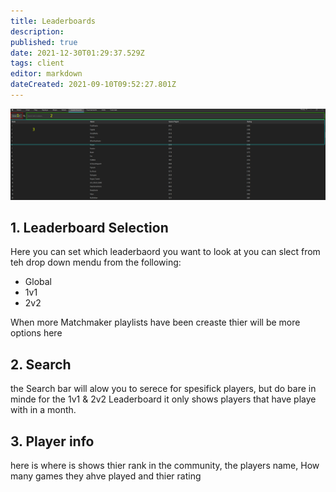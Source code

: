 ```yaml
---
title: Leaderboards
description: 
published: true
date: 2021-12-30T01:29:37.529Z
tags: client
editor: markdown
dateCreated: 2021-09-10T09:52:27.801Z
---
```


![leaderboardspng.png](/leaderboardspng.png)

## 1. Leaderboard Selection
Here you can set which leaderbaord you want to look at you can slect from teh drop down mendu from the following:
- Global
- 1v1
- 2v2

When more Matchmaker playlists have been creaste thier will be more options here

## 2. Search
the Search bar will alow you to serece for spesifick players, but do bare in minde for the 1v1 & 2v2 Leaderboard it only shows players that have playe with in a month.

## 3. Player info
here is where is shows thier rank in the community, the players name, How many games they ahve played and thier rating
